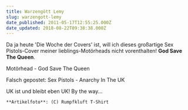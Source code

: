 ```yaml
---
title: Warzengött Lemy
slug: warzengott-lemy
date_published: 2011-05-17T12:55:25.000Z
date_updated: 2018-08-22T09:38:38.000Z
---
```


Da ja heute 'Die Woche der Covers' ist, will ich dieses großartige Sex Pistols-Cover meiner lieblings-Motörheads nicht vorenthalten! **God Save The Queen**.

Motörhead - God Save The Queen

Falsch gepostet: Sex Pistols - Anarchy In The UK

UK ist und bleibt eben UK! By the way...

`**Artikelfoto**: (C) Rumpfkluft T-Shirt`
